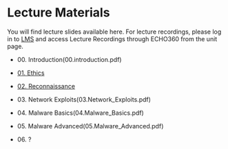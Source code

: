 # Lecture Materials

You will find lecture slides available here. For lecture recordings, please log in to [LMS](https://lms.uwa.edu.au/) and access Lecture Recordings through ECHO360 from the unit page.



* 00\. Introduction(00.introduction.pdf)

* [01\. Ethics](01.Ethics.pdf)

* [02\. Reconnaissance](02.Reconnaissance.pdf)

* 03\. Network Exploits(03.Network_Exploits.pdf)

* 04\. Malware Basics(04.Malware_Basics.pdf)

* 05\. Malware Advanced(05.Malware_Advanced.pdf)

* 06\. ?

&#x20;
